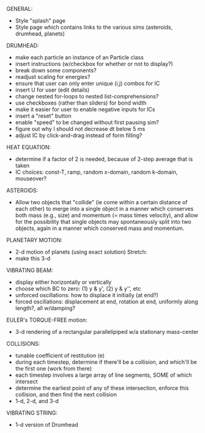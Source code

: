 GENERAL:
* Style "splash" page
* Style page which contains links to the various sims (asteroids, drumhead, planets)

DRUMHEAD:
* make each particle an instance of an Particle class
* insert instructions (w/checkbox for whether or not to display?)
* break down some components?
* readjust scaling for energies?
* ensure that user can only enter unique (i,j) combos for IC
* insert U for user (edit details)
* change nested for-loops to nested list-comprehensions?
* use checkboxes (rather than sliders) for bond width
* make it easier for user to enable negative inputs for ICs
* insert a "reset" button
* enable "speed" to be changed without first pausing sim?
* figure out why I should not decrease dt below 5 ms
* adjust IC by click-and-drag instead of form filling?

HEAT EQUATION:
* determine if a factor of 2 is needed, because of 2-step average that is taken
* IC choices: const-T, ramp, random x-domain, random k-domain, mouseover?

ASTEROIDS:
* Allow two objects that "collide" (ie come within a certain distance of each other) to merge into a single object in a manner which conserves both mass (e.g., size) and momentum (= mass times velocity), and allow for the possibility that single objects may spontaneously split into two objects, again in a manner which conserved mass and momentum.

PLANETARY MOTION:
* 2-d motion of planets (using exact solution)
Stretch:
* make this 3-d

VIBRATING BEAM:
* display either horizontally or vertically
* choose which BC to zero: (1) y & y', (2) y & y'', etc
* unforced oscillations: how to displace it initially (at end?)
* forced oscillations: displacement at end, rotation at end, uniformly along length?, all w/damping?

EULER's TORQUE-FREE motion:
* 3-d rendering of a rectangular parallelipiped w/a stationary mass-center

COLLISIONS:
* tunable coefficient of restitution (e)
* during each timestep, determine if there'll be a collision, and which'll be the first one (work from there)
* each timestep involves a large array of line segments, SOME of which intersect
* determine the earliest point of any of these intersection, enforce this collision, and then find the next collision
* 1-d, 2-d, and 3-d

VIBRATING STRING:
* 1-d version of Drumhead
